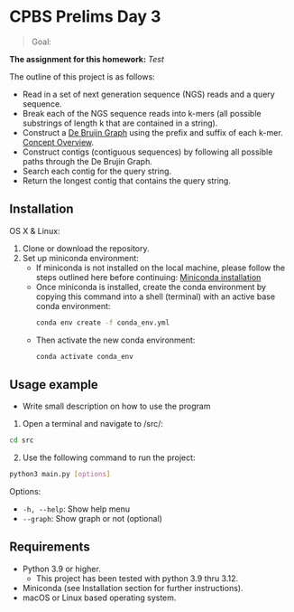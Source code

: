 # CPBS Prelims Day 3
> Goal: 

**The assignment for this homework:** _Test_

The outline of this project is as follows:
- Read in a set of next generation sequence (NGS) reads and a query sequence.
- Break each of the NGS sequence reads into k-mers (all possible substrings of length k that are contained in a string).
- Construct a [De Bruijn Graph](https://en.wikipedia.org/wiki/De_Bruijn_graph) using the prefix and suffix of each k-mer. [Concept Overview](https://www.youtube.com/watch?v=TNYZZKrjCSk&list=PL2mpR0RYFQsBiCWVJSvVAO3OJ2t7DzoHA&index=51). 
- Construct contigs (contiguous sequences) by following all possible paths through the De Brujin Graph.
- Search each contig for the query string.
- Return the longest contig that contains the query string.

## Installation

OS X & Linux:
1. Clone or download the repository.
2. Set up miniconda environment:
    - If miniconda is not installed on the local machine, please follow the steps outlined here before continuing: [Miniconda installation](https://docs.anaconda.com/free/miniconda/)
    - Once miniconda is installed, create the conda environment by copying this command into a shell (terminal) with an active base conda environment:
        ```sh
        conda env create -f conda_env.yml
        ```
    - Then activate the new conda environment:
        ```sh
        conda activate conda_env
        ```

## Usage example
- Write small description on how to use the program

1. Open a terminal and navigate to /src/:
```sh
cd src
```
2. Use the following command to run the project:
```sh
python3 main.py [options]
```
Options:
- `-h, --help`: Show help menu
- `--graph`: Show graph or not (optional)

## Requirements
- Python 3.9 or higher. 
    - This project has been tested with python 3.9 thru 3.12.
- Miniconda (see Installation section for further instructions).
- macOS or Linux based operating system.
